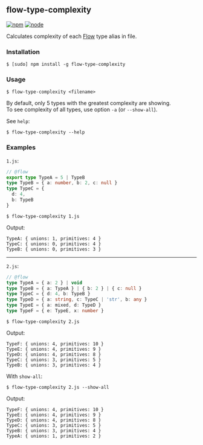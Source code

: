 ## flow-type-complexity

[![npm](https://img.shields.io/npm/v/flow-type-complexity.svg)](https://www.npmjs.com/package/flow-type-complexity)
[![node](https://img.shields.io/node/v/flow-type-complexity.svg)](https://github.com/Bannerets/flow-type-complexity)

Calculates complexity of each [Flow](https://flow.org/) type alias in file.  

### Installation

```console
$ [sudo] npm install -g flow-type-complexity
```

### Usage

```console
$ flow-type-complexity <filename>
```

By default, only 5 types with the greatest complexity are showing.  
To see complexity of all types, use option `-a` (or `--show-all`).

See `help`:

```console
$ flow-type-complexity --help
```

### Examples

`1.js`:

```typescript
// @flow
export type TypeA = 5 | TypeB
type TypeB = { a: number, b: 2, c: null }
type TypeC = {
  d: 4,
  b: TypeB
}
```

```console
$ flow-type-complexity 1.js
```

Output:
```
TypeA: { unions: 1, primitives: 4 }
TypeC: { unions: 0, primitives: 4 }
TypeB: { unions: 0, primitives: 3 }
```

---

`2.js`:

```typescript
// @flow
type TypeA = { a: 2 } | void
type TypeB = { a: TypeA } | { b: 2 } | { c: null }
type TypeC = { d: 4, b: TypeB }
type TypeD = { a: string, c: TypeC | 'str', b: any }
type TypeE = { a: mixed, d: TypeD }
type TypeF = { e: TypeE, x: number }
```

```console
$ flow-type-complexity 2.js
```

Output:
```
TypeF: { unions: 4, primitives: 10 }
TypeE: { unions: 4, primitives: 9 }
TypeD: { unions: 4, primitives: 8 }
TypeC: { unions: 3, primitives: 5 }
TypeB: { unions: 3, primitives: 4 }
```

With `show-all`:

```console
$ flow-type-complexity 2.js --show-all
```

Output:
```
TypeF: { unions: 4, primitives: 10 }
TypeE: { unions: 4, primitives: 9 }
TypeD: { unions: 4, primitives: 8 }
TypeC: { unions: 3, primitives: 5 }
TypeB: { unions: 3, primitives: 4 }
TypeA: { unions: 1, primitives: 2 }
```
